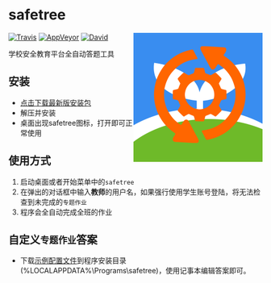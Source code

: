 safetree
====

<img align="right" width="256" height="256" src="build/icons/512x512.png">

[![Travis](https://img.shields.io/travis/gucong3000/safetree.svg?label=作业自动完成)](https://travis-ci.org/gucong3000/safetree)
[![AppVeyor](https://img.shields.io/appveyor/ci/gucong3000/safetree.svg?&label=安装包编译)](https://ci.appveyor.com/project/gucong3000/safetree)
[![David](https://img.shields.io/david/gucong3000/safetree.svg)](https://david-dm.org/gucong3000/safetree)

学校安全教育平台全自动答题工具

## 安装

 - [点击下载最新版安装包](https://ci.appveyor.com/api/projects/gucong3000/safetree/artifacts/setup.zip)
 - 解压并安装
 - 桌面出现safetree图标，打开即可正常使用

## 使用方式

 1. 启动桌面或者开始菜单中的`safetree`
 1. 在弹出的对话框中输入**教师**的用户名，如果强行使用学生账号登陆，将无法检查到未完成的`专题作业`
 1. 程序会全自动完成全班的作业

## 自定义`专题作业`答案

 - 下载[示例配置文件](https://github.com/gucong3000/safetree/raw/master/specials.js)到程序安装目录(%LOCALAPPDATA%\Programs\safetree)，使用记事本编辑答案即可。
